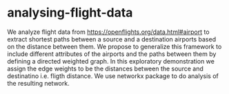 # analysing-flight-data
We analyze flight data from https://openflights.org/data.html#airport to extract shortest paths between a source and a destination airports based on the distance between them. We propose to generalize this framework to include different attributes of the airports and the paths between them by defining a directed weighted graph. In this exploratory demonstration we assign the edge weights to be the distances between the source and destinatino i.e. fligth distance. We use networkx package to do analysis of the resulting network.
